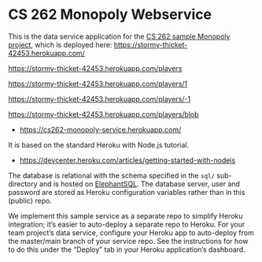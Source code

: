 # CS 262 Monopoly Webservice

This is the data service application for the 
[CS 262 sample Monopoly project](https://github.com/calvin-cs262-organization/monopoly-project),
 which is deployed here:
 https://stormy-thicket-42453.herokuapp.com/
 
 https://stormy-thicket-42453.herokuapp.com/players
 
 https://stormy-thicket-42453.herokuapp.com/players/1
 
 https://stormy-thicket-42453.herokuapp.com/players/-1
 
 https://stormy-thicket-42453.herokuapp.com/players/blob
 
 
 
          
- <https://cs262-monopoly-service.herokuapp.com/>

It is based on the standard Heroku with Node.js tutorial.

- <https://devcenter.heroku.com/articles/getting-started-with-nodejs>  

The database is relational with the schema specified in the `sql/` sub-directory
and is hosted on [ElephantSQL](https://www.elephantsql.com/). The database server,
user and password are stored as Heroku configuration variables rather than in this 
(public) repo.

We implement this sample service as a separate repo to simplify Heroku integration;
it&rsquo;s easier to auto-deploy a separate repo to Heroku. For your team project&rsquo;s 
data service, configure your Heroku app to auto-deploy from the master/main branch 
of your service repo. See the instructions for how to do this under the 
&ldquo;Deploy&rdquo; tab in your Heroku application&rsquo;s dashboard.
 
